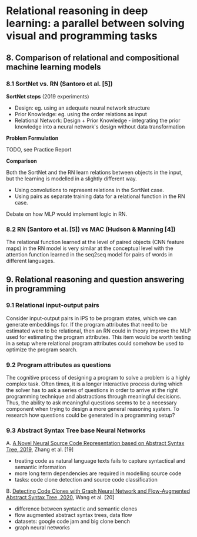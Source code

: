 # Relational reasoning in deep learning: a parallel between solving visual and programming tasks

## 8. Comparison of relational and compositional machine learning models

### 8.1 SortNet vs. RN (Santoro et al. [5])

**SortNet steps** (2019 experiments)

- Design: eg. using an adequate neural network structure
- Prior Knowledge: eg. using the order relations as input
- Relational Network: Design + Prior Knowledge - integrating the prior knowledge into a neural network's design without data transformation 

**Problem Formulation**

TODO, see Practice Report

**Comparison**

Both the SortNet and the RN learn relations between objects in the input, but the learning is modelled in a slightly different way.

- Using convolutions to represent relations in the SortNet case.
- Using pairs as separate training data for a relational function in the RN case.

Debate on how MLP would implement logic in RN.

### 8.2 RN (Santoro et al. [5]) vs MAC (Hudson & Manning [4])

The relational function learned at the level of paired objects (CNN feature maps) in the RN model is very similar at the conceptual level with the attention function learned in the seq2seq model for pairs of words in different languages.

## 9. Relational reasoning and question answering in programming

### 9.1 Relational input-output pairs

Consider input-output pairs in IPS to be program states, which we can generate embeddings for. If the program attributes that need to be estimated were to be relational, then an RN could in theory improve the MLP used for estimating the program attributes. This item would be worth testing in a setup where relational program attributes could somehow be used to optimize the program search.

### 9.2 Program attributes as questions

The cognitive process of designing a program to solve a problem is a highly complex task. Often times, it is a longer interactive process during which the solver has to ask a series of questions in order to arrive at the right programming technique and abstractions through meaningful decisions. Thus, the ability to ask meaningful questions seems to be a necessary component when trying to design a more general reasoning system. To research how questions could be generated in a programming setup?

### 9.3 Abstract Syntax Tree base Neural Networks

A. [A Novel Neural Source Code Representation based on Abstract Syntax Tree, 2019](http://xuwang.tech/paper/astnn_icse2019.pdf), Zhang et al. [19]

- treating code as natural language texts fails to capture syntactical and semantic information
- more long term dependencies are required in modelling source code
- tasks: code clone detection and source code classification

B. [Detecting Code Clones with Graph Neural Network and Flow-Augmented Abstract Syntax Tree, 2020](https://arxiv.org/pdf/2002.08653.pdf), Wang et al. [20]

- difference between syntactic and semantic clones
- flow augmented abstract syntax trees, data flow
- datasets: google code jam and big clone bench
- graph neural networks